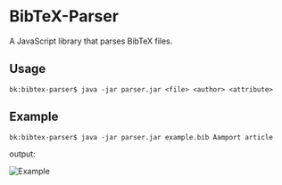 # BibTeX-Parser

A JavaScript library that parses BibTeX files.

## Usage

```console
bk:bibtex-parser$ java -jar parser.jar <file> <author> <attribute> 
```

## Example

```console
bk:bibtex-parser$ java -jar parser.jar example.bib Aamport article
```

output:

![Example](img/example.gif)
